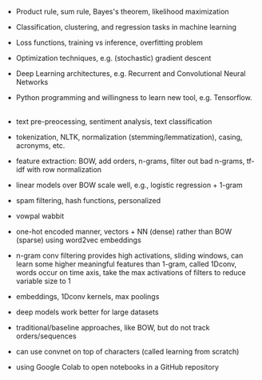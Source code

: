 * Product rule, sum rule, Bayes's theorem, likelihood maximization
* Classification, clustering, and regression tasks in machine learning
* Loss functions, training vs inference, overfitting problem
* Optimization techniques, e.g. (stochastic) gradient descent
* Deep Learning architectures, e.g. Recurrent and Convolutional Neural Networks
* Python programming and willingness to learn new tool, e.g. Tensorflow.
<br/><br/>
* text pre-preocessing, sentiment analysis, text classification
* tokenization, NLTK, normalization (stemming/lemmatization), casing, acronyms, etc.
* feature extraction: BOW, add orders, n-grams, filter out bad n-grams, tf-idf with row normalization

* linear models over BOW scale well, e.g., logistic regression + 1-gram
* spam filtering, hash functions, personalized
* vowpal wabbit

* one-hot encoded manner, vectors + NN (dense) rather than BOW (sparse) using word2vec embeddings
* n-gram conv filtering provides high activations, sliding windows, can learn some higher meaningful features than 1-gram, called 1Dconv, words occur on time axis, take the max activations of filters to reduce variable size to 1
* embeddings, 1Dconv kernels, max poolings
* deep models work better for large datasets
* traditional/baseline approaches, like BOW, but do not track orders/sequences
* can use convnet on top of characters (called learning from scratch)

* using Google Colab to open notebooks in a GitHub repository





